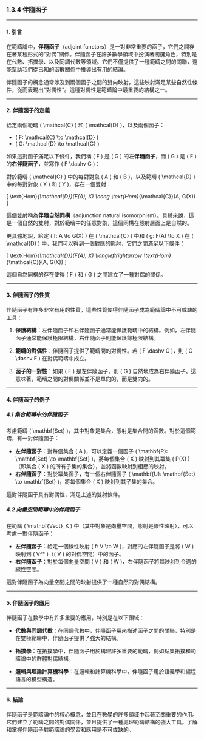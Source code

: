 ### 1.3.4 伴隨函子

---

#### 1. 引言

在範疇論中，**伴隨函子**（adjoint functors）是一對非常重要的函子，它們之間存在著某種形式的“對偶”關係。伴隨函子在許多數學領域中扮演著關鍵角色，特別是在代數、拓撲學、以及同調代數等領域。它們不僅提供了一種範疇之間的關聯，還能幫助我們從已知的函數關係中推導出有用的結論。

伴隨函子的概念通常涉及到兩個函子之間的雙向映射，這些映射滿足某些自然性條件，從而表現出“對偶性”。這種對偶性是範疇論中最重要的結構之一。

---

#### 2. 伴隨函子的定義

給定兩個範疇 \( \mathcal{C} \) 和 \( \mathcal{D} \)，以及兩個函子：

- \( F: \mathcal{C} \to \mathcal{D} \)
- \( G: \mathcal{D} \to \mathcal{C} \)

如果這對函子滿足以下條件，我們稱 \( F \) 是 \( G \) 的**左伴隨函子**，而 \( G \) 是 \( F \) 的**右伴隨函子**，並寫作 \( F \dashv G \)：

對於範疇 \( \mathcal{C} \) 中的每對對象 \( A \) 和 \( B \)，以及範疇 \( \mathcal{D} \) 中的每對對象 \( X \) 和 \( Y \)，存在一個雙射：

\[
\text{Hom}_{\mathcal{D}}(F(A), X) \cong \text{Hom}_{\mathcal{C}}(A, G(X)) 
\]

這個雙射稱為**伴隨自然同構**（adjunction natural isomorphism）。具體來說，這是一個自然的雙射，對於範疇中的任意對象，這個同構在態射層面上是自然的。

更具體地說，給定 \( f: A \to G(X) \) 在 \( \mathcal{C} \) 中和 \( g: F(A) \to X \) 在 \( \mathcal{D} \) 中，我們可以得到一個對應的態射，它們之間滿足以下條件：

\[
\text{Hom}_{\mathcal{D}}(F(A), X) \longleftrightarrow \text{Hom}_{\mathcal{C}}(A, G(X))
\]

這個自然同構的存在使得 \( F \) 和 \( G \) 之間建立了一種對偶的關係。

---

#### 3. 伴隨函子的性質

伴隨函子有許多非常有用的性質，這些性質使得伴隨函子成為範疇論中不可或缺的工具：

1. **保護結構**：左伴隨函子和右伴隨函子通常能保護範疇中的結構。例如，左伴隨函子通常能保護極限結構，右伴隨函子則能保護餘極限結構。
  
2. **範疇的對偶性**：伴隨函子提供了範疇間的對偶性。若 \( F \dashv G \)，則 \( G \dashv F \) 在對偶範疇中成立。

3. **函子的一對性**：如果 \( F \) 是左伴隨函子，則 \( G \) 自然地成為右伴隨函子。這意味著，範疇之間的對偶關係並不是單向的，而是雙向的。

---

#### 4. 伴隨函子的例子

##### 4.1 集合範疇中的伴隨函子

考慮範疇 \( \mathbf{Set} \)，其中對象是集合，態射是集合間的函數。對於這個範疇，有一對伴隨函子：

- **左伴隨函子**：對每個集合 \( A \)，可以定義一個函子 \( \mathbf{P}: \mathbf{Set} \to \mathbf{Set} \)，將每個集合 \( X \) 映射到其冪集 \( P(X) \)（即集合 \( X \) 的所有子集的集合），並將函數映射到相應的映射。
- **右伴隨函子**：對於冪集函子，有一個右伴隨函子 \( \mathbf{U}: \mathbf{Set} \to \mathbf{Set} \)，將每個集合 \( X \) 映射到其子集的集合。

這對伴隨函子具有對偶性，滿足上述的雙射條件。

##### 4.2 向量空間範疇中的伴隨函子

在範疇 \( \mathbf{Vect}_K \) 中（其中對象是向量空間，態射是線性映射），可以考慮一對伴隨函子：

- **左伴隨函子**：給定一個線性映射 \( f: V \to W \)，對應的左伴隨函子是將 \( W \) 映射到 \( V^* \)（\( V \) 的對偶空間）中的函子。
- **右伴隨函子**：對於每個向量空間 \( V \) 和 \( W \)，右伴隨函子將其映射到合適的線性空間。

這對伴隨函子為向量空間之間的映射提供了一種自然的對偶結構。

---

#### 5. 伴隨函子的應用

伴隨函子在數學中有許多重要的應用，特別是在以下領域：

- **代數與同調代數**：在同調代數中，伴隨函子用來描述函子之間的關聯，特別是在雙極範疇中，伴隨函子提供了強大的結構。
  
- **拓撲學**：在拓撲學中，伴隨函子用於構建許多重要的範疇，例如點集拓撲和範疇論中的群體對偶結構。
  
- **邏輯與理論計算機科學**：在邏輯和計算機科學中，伴隨函子用於語義學和編程語言的模型構造。

---

#### 6. 結論

伴隨函子是範疇論中的核心概念，並且在數學的許多領域中起著至關重要的作用。它們建立了範疇之間的對偶關係，並且提供了一種處理範疇結構的強大工具。了解和掌握伴隨函子對範疇論的學習和應用是不可或缺的。